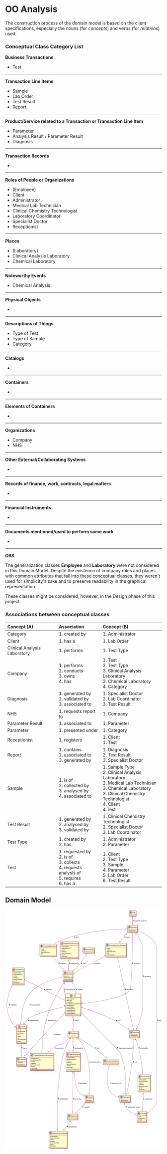 # OO Analysis #

The construction process of the domain model is based on the client specifications, especially the nouns (for _concepts_) and verbs (for _relations_) used. 


### Conceptual Class Category List ###

**Business Transactions**

* Test

---

**Transaction Line Items**

* Sample
* Lab Order
* Test Result
* Report

---

**Product/Service related to a Transaction or Transaction Line Item**

* Parameter
* Analysis Result / Parameter Result
* Diagnosis

---


**Transaction Records**

* 

---  


**Roles of People or Organizations**

* (Employee)
* Client
* Administrator
* Medical Lab Technician
* Clinical Chemistry Technologist
* Laboratory Coordinator
* Specialist Doctor
* Receptionist


---


**Places**
* (Laboratory)
* Clinical Analysis Laboratory
* Chemical Laboratory

---

**Noteworthy Events**

* Chemical Analysis

---


**Physical Objects**

*

---


**Descriptions of Things**

* Type of Test
* Type of Sample
* Category


---


**Catalogs**

*  

---


**Containers**

*  

---


**Elements of Containers**

*  

---


**Organizations**

* Company
* NHS

---

**Other External/Collaborating Systems**

*  


---


**Records of finance, work, contracts, legal matters**

* 

---


**Financial Instruments**

*  

---


**Documents mentioned/used to perform some work**

* 
--- 
**OBS**

The generalization classes **Employee** and **Laboratory** were not considered in this Domain Model. Despite the existence of company roles and places with common attributes that fall into these conceptual classes, they weren't used for simplicity's sake and to preserve readability in the graphical representation.

These classes might be considered, however, in the Design phase of this project.


### Associations between conceptual classes ###
| Concept (A) |  Association   |  Concept (B) |
|:----------  |:--------------|:------------|
| Category | 1. created by | 1. Administrator  |
| Client | 1. has a | 1. Lab Order |
| Clinical Analysis Laboratory | 1. performs | 1. Test Type |
| Company | 1. performs <br> 2. conducts <br> 3. owns <br> 4. has | 1. Test <br> 2. Test Type <br> 3. Clinical Analysis Laboratory <br> 3. Chemical Laboratory <br> 4. Category |
| Diagnosis | 1. generated by <br> 2. validated by <br> 3. associated to | 1. Specialist Doctor <br> 2. Lab Coordinator <br> 3. Test Result |
| NHS | 1. requests report to | 1. Company |
| Parameter Result | 1. associated to | 1. Parameter |
| Parameter | 1. presented under | 1. Category |
| Receptionist | 1. registers | 1. Client <br> 1. Test |
| Report | 1. contains <br> 2. associated to <br> 3. generated by | 1. Diagnosis <br> 2. Test Result <br> 3. Specialist Doctor |
| Sample | 1. is of <br> 2. collected by <br> 3. analysed by <br> 4. associated to | 1. Sample Type <br> 2. Clinical Analysis Laboratory <br> 2. Medical Lab Technician <br> 3. Chemical Laboratory <br> 3. Clinical Chemistry Technologist <br> 4. Client <br> 4.Test |
| Test Result | 1. generated by <br> 2. analysed by <br> 3. validated by | 1. Clinical Chemistry Technologist <br> 2. Specialist Doctor <br> 3. Lab Coordinator |
| Test Type | 1. created by <br> 2. has| 1. Administrator <br> 2. Parameter|
| Test | 1. requested by <br> 2. is of <br> 3. collects <br> 4. requests analysis of <br> 5. requires <br> 6. has a | 1. Client <br> 2. Test Type <br> 3. Sample <br> 4. Parameter <br> 5. Lab Order <br> 6. Test Result |


## Domain Model

![DM.svg](DM.svg)